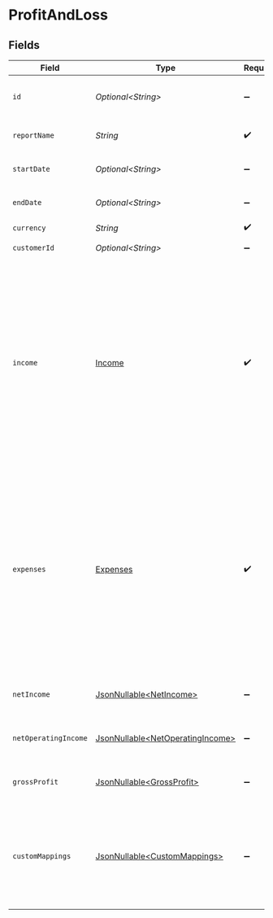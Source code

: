 # ProfitAndLoss


## Fields

| Field                                                                                                                                            | Type                                                                                                                                             | Required                                                                                                                                         | Description                                                                                                                                      | Example                                                                                                                                          |
| ------------------------------------------------------------------------------------------------------------------------------------------------ | ------------------------------------------------------------------------------------------------------------------------------------------------ | ------------------------------------------------------------------------------------------------------------------------------------------------ | ------------------------------------------------------------------------------------------------------------------------------------------------ | ------------------------------------------------------------------------------------------------------------------------------------------------ |
| `id`                                                                                                                                             | *Optional\<String>*                                                                                                                              | :heavy_minus_sign:                                                                                                                               | A unique identifier for an object.                                                                                                               | 12345                                                                                                                                            |
| `reportName`                                                                                                                                     | *String*                                                                                                                                         | :heavy_check_mark:                                                                                                                               | The name of the report                                                                                                                           | ProfitAndLoss                                                                                                                                    |
| `startDate`                                                                                                                                      | *Optional\<String>*                                                                                                                              | :heavy_minus_sign:                                                                                                                               | The start date of the report                                                                                                                     | 2017-01-01                                                                                                                                       |
| `endDate`                                                                                                                                        | *Optional\<String>*                                                                                                                              | :heavy_minus_sign:                                                                                                                               | The start date of the report                                                                                                                     | 2017-01-01                                                                                                                                       |
| `currency`                                                                                                                                       | *String*                                                                                                                                         | :heavy_check_mark:                                                                                                                               | N/A                                                                                                                                              | USD                                                                                                                                              |
| `customerId`                                                                                                                                     | *Optional\<String>*                                                                                                                              | :heavy_minus_sign:                                                                                                                               | Customer id                                                                                                                                      | 123                                                                                                                                              |
| `income`                                                                                                                                         | [Income](../../models/components/Income.md)                                                                                                      | :heavy_check_mark:                                                                                                                               | N/A                                                                                                                                              | {<br/>"total": 200000,<br/>"records": [<br/>{<br/>"id": "123",<br/>"name": "Income 1",<br/>"amount": 10000<br/>},<br/>{<br/>"id": "456",<br/>"name": "Income 2",<br/>"amount": 20000<br/>}<br/>]<br/>} |
| `expenses`                                                                                                                                       | [Expenses](../../models/components/Expenses.md)                                                                                                  | :heavy_check_mark:                                                                                                                               | N/A                                                                                                                                              | {<br/>"total": 200000,<br/>"records": [<br/>{<br/>"id": "123",<br/>"name": "Expense 1",<br/>"amount": 10000<br/>},<br/>{<br/>"id": "456",<br/>"name": "Expense 2",<br/>"amount": 20000<br/>}<br/>]<br/>} |
| `netIncome`                                                                                                                                      | [JsonNullable\<NetIncome>](../../models/components/NetIncome.md)                                                                                 | :heavy_minus_sign:                                                                                                                               | N/A                                                                                                                                              | {<br/>"total": 200000<br/>}                                                                                                                      |
| `netOperatingIncome`                                                                                                                             | [JsonNullable\<NetOperatingIncome>](../../models/components/NetOperatingIncome.md)                                                               | :heavy_minus_sign:                                                                                                                               | N/A                                                                                                                                              | {<br/>"total": 200000<br/>}                                                                                                                      |
| `grossProfit`                                                                                                                                    | [JsonNullable\<GrossProfit>](../../models/components/GrossProfit.md)                                                                             | :heavy_minus_sign:                                                                                                                               | N/A                                                                                                                                              | {<br/>"total": 200000<br/>}                                                                                                                      |
| `customMappings`                                                                                                                                 | [JsonNullable\<CustomMappings>](../../models/components/CustomMappings.md)                                                                       | :heavy_minus_sign:                                                                                                                               | When custom mappings are configured on the resource, the result is included here.                                                                |                                                                                                                                                  |